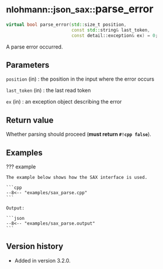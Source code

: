 # <small>nlohmann::json_sax::</small>parse_error

```cpp
virtual bool parse_error(std::size_t position,
                         const std::string& last_token,
                         const detail::exception& ex) = 0;
```

A parse error occurred.

## Parameters

`position` (in)
:   the position in the input where the error occurs

`last_token` (in)
:   the last read token

`ex` (in)
:   an exception object describing the error

## Return value

Whether parsing should proceed (**must return `#!cpp false`**).

## Examples

??? example

    The example below shows how the SAX interface is used.

    ```cpp
    --8<-- "examples/sax_parse.cpp"
    ```

    Output:

    ```json
    --8<-- "examples/sax_parse.output"
    ```

## Version history

- Added in version 3.2.0.
